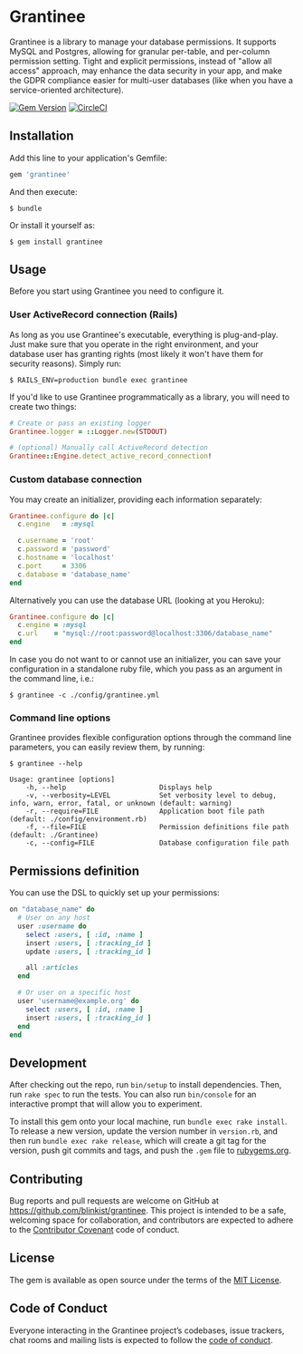 # Grantinee

Grantinee is a library to manage your database permissions. It supports MySQL and Postgres, allowing for granular per-table, and per-column permission setting. Tight and explicit permissions, instead of "allow all access" approach, may enhance the data security in your app, and make the GDPR compliance easier for multi-user databases (like when you have a service-oriented architecture).

[![Gem Version](https://badge.fury.io/rb/grantinee.svg)](https://badge.fury.io/rb/grantinee)
[![CircleCI](https://circleci.com/gh/blinkist/grantinee/tree/master.svg?style=svg&circle-token=be47ddf3e39aa44795797ae40c06bd42144ad888)](https://circleci.com/gh/blinkist/grantinee/tree/master)


## Installation

Add this line to your application's Gemfile:

```ruby
gem 'grantinee'
```

And then execute:

    $ bundle

Or install it yourself as:

    $ gem install grantinee

## Usage

Before you start using Grantinee you need to configure it.

### User ActiveRecord connection (Rails)

As long as you use Grantinee's executable, everything is plug-and-play. Just make sure that you operate in the right environment, and your database user has granting rights (most likely it won't have them for security reasons). Simply run:

    $ RAILS_ENV=production bundle exec grantinee

If you'd like to use Grantinee programmatically as a library, you will need to create two things:

```ruby
# Create or pass an existing logger
Grantinee.logger = ::Logger.new(STDOUT)

# (optional) Manually call ActiveRecord detection
Grantinee::Engine.detect_active_record_connection!
```

### Custom database connection

You may create an initializer, providing each information separately:

```ruby
Grantinee.configure do |c|
  c.engine   = :mysql

  c.username = 'root'
  c.password = 'password'
  c.hostname = 'localhost'
  c.port     = 3306
  c.database = 'database_name'
end
```

Alternatively you can use the database URL (looking at you Heroku):

```ruby
Grantinee.configure do |c|
  c.engine = :mysql
  c.url    = "mysql://root:password@localhost:3306/database_name"
end
```

In case you do not want to or cannot use an initializer, you can save your configuration in a standalone ruby file, which you pass as an argument in the command line, i.e.:

    $ grantinee -c ./config/grantinee.yml

### Command line options

Grantinee provides flexible configuration options through the command line parameters, you can easily review them, by running:

    $ grantinee --help

```
Usage: grantinee [options]
    -h, --help                       Displays help
    -v, --verbosity=LEVEL            Set verbosity level to debug, info, warn, error, fatal, or unknown (default: warning)
    -r, --require=FILE               Application boot file path (default: ./config/environment.rb)
    -f, --file=FILE                  Permission definitions file path (default: ./Grantinee)
    -c, --config=FILE                Database configuration file path
```

## Permissions definition

You can use the DSL to quickly set up your permissions:

```ruby
on "database_name" do
  # User on any host
  user :username do
    select :users, [ :id, :name ]
    insert :users, [ :tracking_id ]
    update :users, [ :tracking_id ]

    all :articles
  end

  # Or user on a specific host
  user 'username@example.org' do
    select :users, [ :id, :name ]
    insert :users, [ :tracking_id ]
  end
end

```

## Development

After checking out the repo, run `bin/setup` to install dependencies. Then, run `rake spec` to run the tests. You can also run `bin/console` for an interactive prompt that will allow you to experiment.

To install this gem onto your local machine, run `bundle exec rake install`. To release a new version, update the version number in `version.rb`, and then run `bundle exec rake release`, which will create a git tag for the version, push git commits and tags, and push the `.gem` file to [rubygems.org](https://rubygems.org).

## Contributing

Bug reports and pull requests are welcome on GitHub at https://github.com/blinkist/grantinee. This project is intended to be a safe, welcoming space for collaboration, and contributors are expected to adhere to the [Contributor Covenant](http://contributor-covenant.org) code of conduct.

## License

The gem is available as open source under the terms of the [MIT License](https://opensource.org/licenses/MIT).

## Code of Conduct

Everyone interacting in the Grantinee project’s codebases, issue trackers, chat rooms and mailing lists is expected to follow the [code of conduct](https://github.com/[USERNAME]/grantinee/blob/master/CODE_OF_CONDUCT.md).
